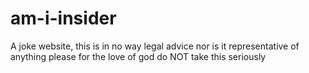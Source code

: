 # am-i-insider
A joke website, this is in no way legal advice nor is it representative of anything please for the love of god do NOT take this seriously
